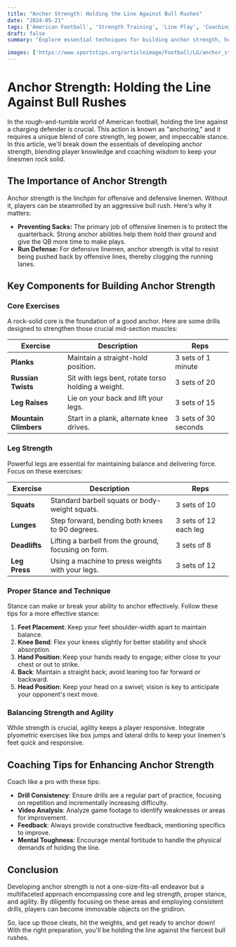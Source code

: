 ```yaml
---
title: "Anchor Strength: Holding the Line Against Bull Rushes"
date: "2024-05-21"
tags: ['American Football', 'Strength Training', 'Line Play', 'Coaching Tips', 'Player Development', 'Core Exercises', 'Leg Strength']
draft: false
summary: "Explore essential techniques for building anchor strength, helping players hold the line against bull rushes with core exercises, leg strength, and proper stance."

images: ['https://www.sportstips.org/articleimage/Football/LG/anchor_strength_holding_the_line_against_bull_rushes.webp']
---
```


# Anchor Strength: Holding the Line Against Bull Rushes

In the rough-and-tumble world of American football, holding the line against a charging defender is crucial. This action is known as "anchoring," and it requires a unique blend of core strength, leg power, and impeccable stance. In this article, we'll break down the essentials of developing anchor strength, blending player knowledge and coaching wisdom to keep your linesmen rock solid.

## The Importance of Anchor Strength 

Anchor strength is the linchpin for offensive and defensive linemen. Without it, players can be steamrolled by an aggressive bull rush. Here's why it matters:

- **Preventing Sacks:** The primary job of offensive linemen is to protect the quarterback. Strong anchor abilities help them hold their ground and give the QB more time to make plays.
- **Run Defense:** For defensive linemen, anchor strength is vital to resist being pushed back by offensive lines, thereby clogging the running lanes.

## Key Components for Building Anchor Strength

### Core Exercises

A rock-solid core is the foundation of a good anchor. Here are some drills designed to strengthen those crucial mid-section muscles:

| Exercise      | Description                              | Reps         |
|---------------|------------------------------------------|--------------|
| **Planks**    | Maintain a straight-hold position.       | 3 sets of 1 minute |
| **Russian Twists** | Sit with legs bent, rotate torso holding a weight. | 3 sets of 20 |
| **Leg Raises** | Lie on your back and lift your legs.    | 3 sets of 15 |
| **Mountain Climbers** | Start in a plank, alternate knee drives. | 3 sets of 30 seconds |

### Leg Strength

Powerful legs are essential for maintaining balance and delivering force. Focus on these exercises:

| Exercise               | Description                                           | Reps         |
|------------------------|-------------------------------------------------------|--------------|
| **Squats**             | Standard barbell squats or body-weight squats.        | 3 sets of 10 |
| **Lunges**             | Step forward, bending both knees to 90 degrees.       | 3 sets of 12 each leg |
| **Deadlifts**          | Lifting a barbell from the ground, focusing on form.  | 3 sets of 8  |
| **Leg Press**          | Using a machine to press weights with your legs.      | 3 sets of 12 |

### Proper Stance and Technique

Stance can make or break your ability to anchor effectively. Follow these tips for a more effective stance:

1. **Feet Placement**: Keep your feet shoulder-width apart to maintain balance.
2. **Knee Bend**: Flex your knees slightly for better stability and shock absorption.
3. **Hand Position**: Keep your hands ready to engage; either close to your chest or out to strike.
4. **Back**: Maintain a straight back; avoid leaning too far forward or backward.
5. **Head Position**: Keep your head on a swivel; vision is key to anticipate your opponent's next move.

### Balancing Strength and Agility

While strength is crucial, agility keeps a player responsive. Integrate plyometric exercises like box jumps and lateral drills to keep your linemen's feet quick and responsive.

## Coaching Tips for Enhancing Anchor Strength

Coach like a pro with these tips:

- **Drill Consistency**: Ensure drills are a regular part of practice, focusing on repetition and incrementally increasing difficulty.
- **Video Analysis**: Analyze game footage to identify weaknesses or areas for improvement.
- **Feedback**: Always provide constructive feedback, mentioning specifics to improve.
- **Mental Toughness**: Encourage mental fortitude to handle the physical demands of holding the line.

## Conclusion

Developing anchor strength is not a one-size-fits-all endeavor but a multifaceted approach encompassing core and leg strength, proper stance, and agility. By diligently focusing on these areas and employing consistent drills, players can become immovable objects on the gridiron.

So, lace up those cleats, hit the weights, and get ready to anchor down! With the right preparation, you'll be holding the line against the fiercest bull rushes.
```